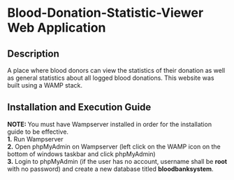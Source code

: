 <h1> Blood-Donation-Statistic-Viewer Web Application </h1>

<h2> Description </h2> 
A place where blood donors can view the statistics of their donation as well as general statistics about all logged blood donations. This website was built using a WAMP stack.

<h2> Installation and Execution Guide </h2>
</div> <b> NOTE: </b> You must have Wampserver installed in order for the installation guide to be effective. </div>

<div> <b> 1.</b> Run Wampserver </div>
<div> <b> 2.</b> Open phpMyAdmin on Wampserver (left click on the WAMP icon on the bottom of windows taskbar and click phpMyAdmin) </div>
<div> <b> 3.</b> Login to phpMyAdmin (if the user has no account, username shall be <b>root</b> with no password) and create a new database titled <b>bloodbanksystem</b>. </div>
